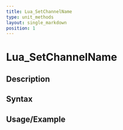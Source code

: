 ```yaml
---
title: Lua_SetChannelName
type: unit_methods
layout: single_markdown
position: 1
---
```


# Lua_SetChannelName

## Description

## Syntax

## Usage/Example


